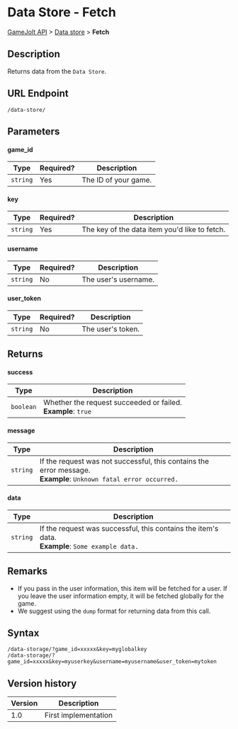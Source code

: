 # Data Store - Fetch

[GameJolt API](../index.md) > [Data store](index.md) > __Fetch__

## Description

Returns data from the `Data Store`.

## URL Endpoint

```
/data-store/
```

## Parameters

#### game_id

Type | Required? | Description
--- | --- | ---
`string` | Yes | The ID of your game.

#### key

Type | Required? | Description
--- | --- | ---
`string` | Yes | The key of the data item you'd like to fetch.

#### username

Type | Required? | Description
--- | --- | ---
`string` | No | The user's username.

#### user_token

Type | Required? | Description
--- | --- | ---
`string` | No | The user's token.

## Returns

#### success

Type | Description
--- | ---
`boolean` | Whether the request succeeded or failed. <br> **Example**: `true`

#### message

Type | Description
--- | ---
`string` | If the request was not successful, this contains the error message. <br> **Example**: `Unknown fatal error occurred.`

#### data

Type | Description
--- | ---
`string` | If the request was successful, this contains the item's data. <br> **Example**: `Some example data.`

## Remarks

- If you pass in the user information, this item will be fetched for a user. If you leave the user information empty, it will be fetched globally for the game.
- We suggest using the `dump` format for returning data from this call.

## Syntax

```
/data-storage/?game_id=xxxxx&key=myglobalkey
/data-storage/?game_id=xxxxx&key=myuserkey&username=myusername&user_token=mytoken
```

## Version history

Version		 | Description
---			 | ---
1.0			 | First implementation